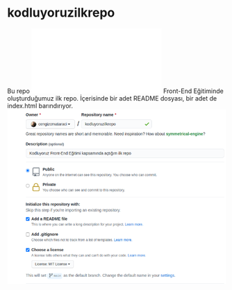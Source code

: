 # kodluyoruzilkrepo
Bu repo ![Kodluyoruz](www.kodluyoruz.org) Front-End Eğitiminde oluşturduğumuz ilk repo. İçerisinde bir adet README dosyası, bir adet de index.html barındırıyor.
![projemizin gorseli](https://github.com/Kodluyoruz/taskforce/blob/main/git/odev1/figures/github.png)